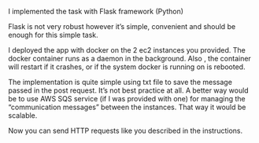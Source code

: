I implemented the task with Flask framework (Python)

Flask is not very robust however it’s simple, convenient and should be enough for this simple task.

I deployed the app with docker on the 2 ec2 instances you provided. The docker container runs as a daemon in the background. Also , the container will restart if it crashes, or if the system docker is running on is rebooted.

The implementation is quite simple using txt file to save the message passed in the post request. It’s not best practice at all. A better way would be to use AWS SQS service (if I was provided with one) for managing the “communication messages” between the instances. That way it would be scalable.


Now you can send HTTP requests like you described in the instructions.
